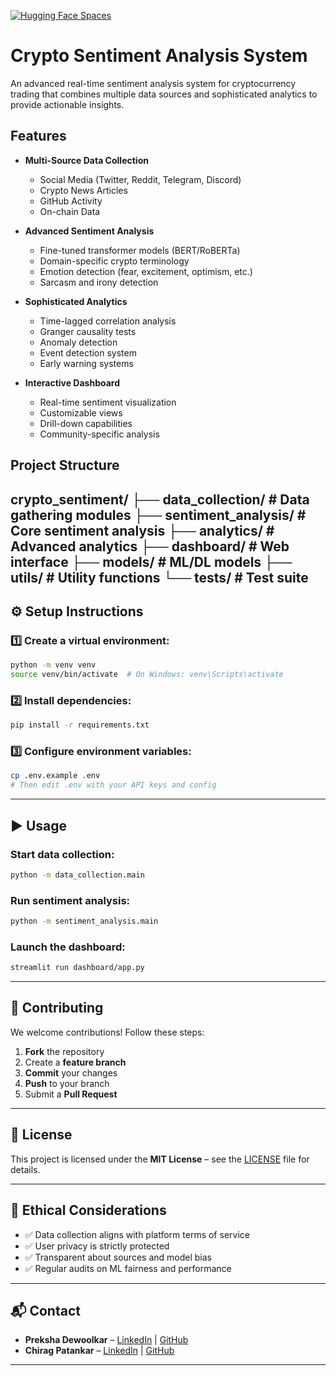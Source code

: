 [![Hugging Face Spaces](https://img.shields.io/badge/Live%20Demo-Hugging%20Face-blue)](https://huggingface.co/spaces/preksha2166/Sentiment_Analysis_in_Cryptocurrency_Trading)

# Crypto Sentiment Analysis System

An advanced real-time sentiment analysis system for cryptocurrency trading that combines multiple data sources and sophisticated analytics to provide actionable insights.

## Features

- **Multi-Source Data Collection**
  - Social Media (Twitter, Reddit, Telegram, Discord)
  - Crypto News Articles
  - GitHub Activity
  - On-chain Data

- **Advanced Sentiment Analysis**
  - Fine-tuned transformer models (BERT/RoBERTa)
  - Domain-specific crypto terminology
  - Emotion detection (fear, excitement, optimism, etc.)
  - Sarcasm and irony detection

- **Sophisticated Analytics**
  - Time-lagged correlation analysis
  - Granger causality tests
  - Anomaly detection
  - Event detection system
  - Early warning systems

- **Interactive Dashboard**
  - Real-time sentiment visualization
  - Customizable views
  - Drill-down capabilities
  - Community-specific analysis

## Project Structure

crypto_sentiment/
├── data_collection/         # Data gathering modules
├── sentiment_analysis/      # Core sentiment analysis
├── analytics/              # Advanced analytics
├── dashboard/              # Web interface
├── models/                 # ML/DL models
├── utils/                  # Utility functions
└── tests/                  # Test suite
---

## ⚙️ Setup Instructions

### 1️⃣ Create a virtual environment:
```bash
python -m venv venv
source venv/bin/activate  # On Windows: venv\Scripts\activate
````

### 2️⃣ Install dependencies:

```bash
pip install -r requirements.txt
```

### 3️⃣ Configure environment variables:

```bash
cp .env.example .env
# Then edit .env with your API keys and config
```

---

## ▶️ Usage

### Start data collection:

```bash
python -m data_collection.main
```

### Run sentiment analysis:

```bash
python -m sentiment_analysis.main
```

### Launch the dashboard:

```bash
streamlit run dashboard/app.py
```

---

## 🤝 Contributing

We welcome contributions!
Follow these steps:

1. **Fork** the repository
2. Create a **feature branch**
3. **Commit** your changes
4. **Push** to your branch
5. Submit a **Pull Request**

---

## 📄 License

This project is licensed under the **MIT License** – see the [LICENSE](./LICENSE) file for details.

---

## 🧠 Ethical Considerations

* ✅ Data collection aligns with platform terms of service
* ✅ User privacy is strictly protected
* ✅ Transparent about sources and model bias
* ✅ Regular audits on ML fairness and performance

---

## 📬 Contact

* **Preksha Dewoolkar** – [LinkedIn](https://linkedin.com/in/PrekshaDewoolkar) | [GitHub](https://github.com/preksha2166)
* **Chirag Patankar** – [LinkedIn](https://linkedin.com/in/chiragpatankar) | [GitHub](https://github.com/ChiragPatankar)

---


